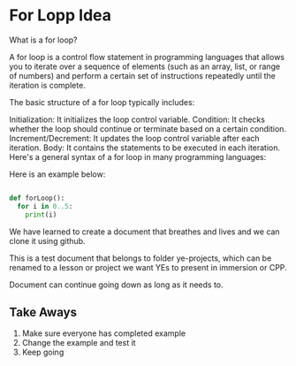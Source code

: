 # For Lopp Idea

What is a for loop?


A for loop is a control flow statement in programming languages that allows you to iterate over a sequence of elements (such as an array, list, or range of numbers) and perform a certain set of instructions repeatedly until the iteration is complete.

The basic structure of a for loop typically includes:

Initialization: It initializes the loop control variable.
Condition: It checks whether the loop should continue or terminate based on a certain condition.
Increment/Decrement: It updates the loop control variable after each iteration.
Body: It contains the statements to be executed in each iteration.
Here's a general syntax of a for loop in many programming languages:

Here is an example below: 


```python

def forLoop(): 
  for i in 0..5:
    print(i)

```

We have learned to create a document that breathes and lives and we can clone it using github. 

This is a test document that belongs to folder ye-projects, which can be renamed to a lesson or project we want YEs to present in immersion or CPP. 

Document can continue going down as long as it needs to. 


## Take Aways

1. Make sure everyone has completed example
2. Change the example and test it
3. Keep going

